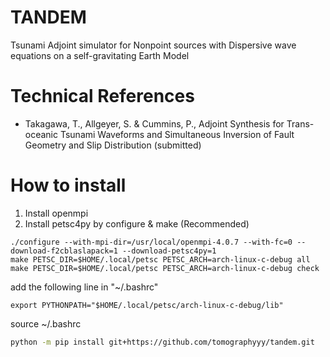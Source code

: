 # TANDEM
Tsunami Adjoint simulator for Nonpoint sources with Dispersive wave equations on a self-gravitating Earth Model

# Technical References
- Takagawa, T., Allgeyer, S. & Cummins, P., Adjoint Synthesis for Trans-oceanic Tsunami Waveforms and Simultaneous Inversion of Fault Geometry and Slip Distribution (submitted) 

# How to install
1. Install openmpi
1. Install petsc4py by configure & make (Recommended)
```
./configure --with-mpi-dir=/usr/local/openmpi-4.0.7 --with-fc=0 --download-f2cblaslapack=1 --download-petsc4py=1
make PETSC_DIR=$HOME/.local/petsc PETSC_ARCH=arch-linux-c-debug all
make PETSC_DIR=$HOME/.local/petsc PETSC_ARCH=arch-linux-c-debug check
```
add the following line in "~/.bashrc"
```
export PYTHONPATH="$HOME/.local/petsc/arch-linux-c-debug/lib"
```
source ~/.bashrc

```sh
python -m pip install git+https://github.com/tomographyyy/tandem.git
```
